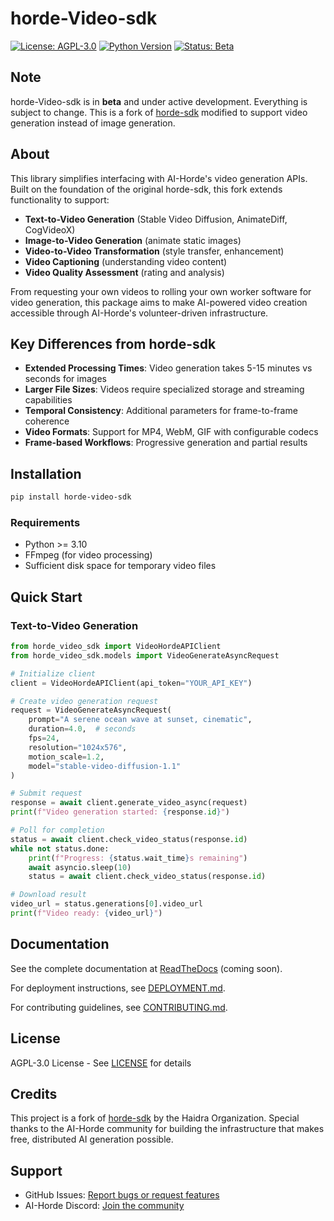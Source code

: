 # horde-Video-sdk

[![License: AGPL-3.0](https://img.shields.io/badge/License-AGPL%203.0-blue.svg)](https://www.gnu.org/licenses/agpl-3.0)
[![Python Version](https://img.shields.io/badge/python-3.10%2B-blue)](https://www.python.org/downloads/)
[![Status: Beta](https://img.shields.io/badge/status-beta-orange)](https://github.com/SuperMalinge/horde-Video-sdk)

## Note

horde-Video-sdk is in **beta** and under active development. Everything is subject to change. This is a fork of [horde-sdk](https://github.com/Haidra-Org/horde-sdk) modified to support video generation instead of image generation.

## About

This library simplifies interfacing with AI-Horde's video generation APIs. Built on the foundation of the original horde-sdk, this fork extends functionality to support:

- **Text-to-Video Generation** (Stable Video Diffusion, AnimateDiff, CogVideoX)
- **Image-to-Video Generation** (animate static images)
- **Video-to-Video Transformation** (style transfer, enhancement)
- **Video Captioning** (understanding video content)
- **Video Quality Assessment** (rating and analysis)

From requesting your own videos to rolling your own worker software for video generation, this package aims to make AI-powered video creation accessible through AI-Horde's volunteer-driven infrastructure.

## Key Differences from horde-sdk

- **Extended Processing Times**: Video generation takes 5-15 minutes vs seconds for images
- **Larger File Sizes**: Videos require specialized storage and streaming capabilities
- **Temporal Consistency**: Additional parameters for frame-to-frame coherence
- **Video Formats**: Support for MP4, WebM, GIF with configurable codecs
- **Frame-based Workflows**: Progressive generation and partial results

## Installation

```bash
pip install horde-video-sdk
```

### Requirements

- Python >= 3.10
- FFmpeg (for video processing)
- Sufficient disk space for temporary video files

## Quick Start

### Text-to-Video Generation

```python
from horde_video_sdk import VideoHordeAPIClient
from horde_video_sdk.models import VideoGenerateAsyncRequest

# Initialize client
client = VideoHordeAPIClient(api_token="YOUR_API_KEY")

# Create video generation request
request = VideoGenerateAsyncRequest(
    prompt="A serene ocean wave at sunset, cinematic",
    duration=4.0,  # seconds
    fps=24,
    resolution="1024x576",
    motion_scale=1.2,
    model="stable-video-diffusion-1.1"
)

# Submit request
response = await client.generate_video_async(request)
print(f"Video generation started: {response.id}")

# Poll for completion
status = await client.check_video_status(response.id)
while not status.done:
    print(f"Progress: {status.wait_time}s remaining")
    await asyncio.sleep(10)
    status = await client.check_video_status(response.id)

# Download result
video_url = status.generations[0].video_url
print(f"Video ready: {video_url}")
```

## Documentation

See the complete documentation at [ReadTheDocs](https://horde-video-sdk.readthedocs.io/) (coming soon).

For deployment instructions, see [DEPLOYMENT.md](DEPLOYMENT.md).

For contributing guidelines, see [CONTRIBUTING.md](CONTRIBUTING.md).

## License

AGPL-3.0 License - See [LICENSE](LICENSE) for details

## Credits

This project is a fork of [horde-sdk](https://github.com/Haidra-Org/horde-sdk) by the Haidra Organization. Special thanks to the AI-Horde community for building the infrastructure that makes free, distributed AI generation possible.

## Support

- GitHub Issues: [Report bugs or request features](https://github.com/SuperMalinge/horde-Video-sdk/issues)
- AI-Horde Discord: [Join the community](https://discord.gg/aihorde)